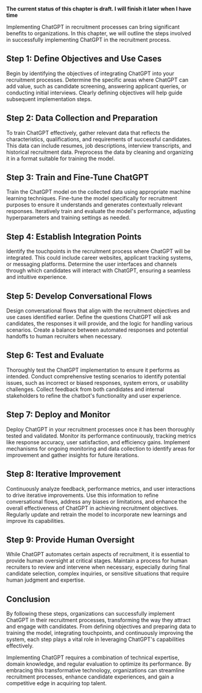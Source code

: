 **The current status of this chapter is draft. I will finish it later when I have time**

Implementing ChatGPT in recruitment processes can bring significant benefits to organizations. In this chapter, we will outline the steps involved in successfully implementing ChatGPT in the recruitment process.

Step 1: Define Objectives and Use Cases
---------------------------------------

Begin by identifying the objectives of integrating ChatGPT into your recruitment processes. Determine the specific areas where ChatGPT can add value, such as candidate screening, answering applicant queries, or conducting initial interviews. Clearly defining objectives will help guide subsequent implementation steps.

Step 2: Data Collection and Preparation
---------------------------------------

To train ChatGPT effectively, gather relevant data that reflects the characteristics, qualifications, and requirements of successful candidates. This data can include resumes, job descriptions, interview transcripts, and historical recruitment data. Preprocess the data by cleaning and organizing it in a format suitable for training the model.

Step 3: Train and Fine-Tune ChatGPT
-----------------------------------

Train the ChatGPT model on the collected data using appropriate machine learning techniques. Fine-tune the model specifically for recruitment purposes to ensure it understands and generates contextually relevant responses. Iteratively train and evaluate the model's performance, adjusting hyperparameters and training settings as needed.

Step 4: Establish Integration Points
------------------------------------

Identify the touchpoints in the recruitment process where ChatGPT will be integrated. This could include career websites, applicant tracking systems, or messaging platforms. Determine the user interfaces and channels through which candidates will interact with ChatGPT, ensuring a seamless and intuitive experience.

Step 5: Develop Conversational Flows
------------------------------------

Design conversational flows that align with the recruitment objectives and use cases identified earlier. Define the questions ChatGPT will ask candidates, the responses it will provide, and the logic for handling various scenarios. Create a balance between automated responses and potential handoffs to human recruiters when necessary.

Step 6: Test and Evaluate
-------------------------

Thoroughly test the ChatGPT implementation to ensure it performs as intended. Conduct comprehensive testing scenarios to identify potential issues, such as incorrect or biased responses, system errors, or usability challenges. Collect feedback from both candidates and internal stakeholders to refine the chatbot's functionality and user experience.

Step 7: Deploy and Monitor
--------------------------

Deploy ChatGPT in your recruitment processes once it has been thoroughly tested and validated. Monitor its performance continuously, tracking metrics like response accuracy, user satisfaction, and efficiency gains. Implement mechanisms for ongoing monitoring and data collection to identify areas for improvement and gather insights for future iterations.

Step 8: Iterative Improvement
-----------------------------

Continuously analyze feedback, performance metrics, and user interactions to drive iterative improvements. Use this information to refine conversational flows, address any biases or limitations, and enhance the overall effectiveness of ChatGPT in achieving recruitment objectives. Regularly update and retrain the model to incorporate new learnings and improve its capabilities.

Step 9: Provide Human Oversight
-------------------------------

While ChatGPT automates certain aspects of recruitment, it is essential to provide human oversight at critical stages. Maintain a process for human recruiters to review and intervene when necessary, especially during final candidate selection, complex inquiries, or sensitive situations that require human judgment and expertise.

Conclusion
----------

By following these steps, organizations can successfully implement ChatGPT in their recruitment processes, transforming the way they attract and engage with candidates. From defining objectives and preparing data to training the model, integrating touchpoints, and continuously improving the system, each step plays a vital role in leveraging ChatGPT's capabilities effectively.

Implementing ChatGPT requires a combination of technical expertise, domain knowledge, and regular evaluation to optimize its performance. By embracing this transformative technology, organizations can streamline recruitment processes, enhance candidate experiences, and gain a competitive edge in acquiring top talent.
